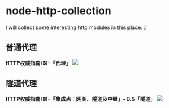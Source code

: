 # node-http-collection
I will collect some interesting http modules in this place. :)

## 普通代理
**HTTP权威指南(6)-「代理」**
![](https://st.imququ.com/i/webp/static/uploads/2015/11/web_proxy.png.webp)


## 隧道代理
**HTTP权威指南(8)-「集成点：网关、隧道及中继」- 8.5「隧道」**
![](https://st.imququ.com/i/webp/static/uploads/2015/11/web_tunnel.png.webp)


